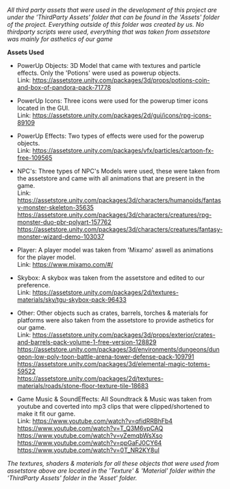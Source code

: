 *All third party assets that were used in the development of this project are under the 'ThirdParty Assets' folder that can be found in the 'Assets' folder of the project. Everything outside of this folder was created by us.*
*No thirdparty scripts were used, everything that was taken from assetstore was mainly for asthetics of our game*

**Assets Used**

  - PowerUp Objects: 3D Model that came with textures and particle effects. Only the 'Potions' were used as powerup objects.  
                      Link: https://assetstore.unity.com/packages/3d/props/potions-coin-and-box-of-pandora-pack-71778  
   
   - PowerUp Icons: Three icons were used for the powerup timer icons located in the GUI.  
                    Link: https://assetstore.unity.com/packages/2d/gui/icons/rpg-icons-89109
   
   - PowerUp Effects: Two types of effects were used for the powerup objects.  
                      Link: https://assetstore.unity.com/packages/vfx/particles/cartoon-fx-free-109565  
   
   - NPC's: Three types of NPC's Models were used, these were taken from the assetstore and came with all animations that are present in the game.   
              Link: https://assetstore.unity.com/packages/3d/characters/humanoids/fantasy-monster-skeleton-35635
                    https://assetstore.unity.com/packages/3d/characters/creatures/rpg-monster-duo-pbr-polyart-157762  
                    https://assetstore.unity.com/packages/3d/characters/creatures/fantasy-monster-wizard-demo-103037  
   
   - Player: A player model was taken from 'Mixamo' aswell as animations for the player model.  
             Link: https://www.mixamo.com/#/
             
   - Skybox: A skybox was taken from the assetstore and edited to our preference.   
             Link: https://assetstore.unity.com/packages/2d/textures-materials/sky/tgu-skybox-pack-96433  
   
   
   - Other: Other objects such as crates, barrels, torches & materials for platforms were also taken from the assetstore to provide asthetics for our game.  
      Link: https://assetstore.unity.com/packages/3d/props/exterior/crates-and-barrels-pack-volume-1-free-version-128829  
            https://assetstore.unity.com/packages/3d/environments/dungeons/dungeon-low-poly-toon-battle-arena-tower-defense-pack-109791  
            https://assetstore.unity.com/packages/3d/elemental-magic-totems-59522  
            https://assetstore.unity.com/packages/2d/textures-materials/roads/stone-floor-texture-tile-18683   
     
  - Game Music & SoundEffects: All Soundtrack & Music was taken from youtube and coverted into mp3 clips that were clipped/shortened to make it fit our game.  
                               Link: https://www.youtube.com/watch?v=qfidRRBhFb4  
                               https://www.youtube.com/watch?v=T_Q3M6vpCAQ  
                               https://www.youtube.com/watch?v=vZemqbWsXso  
                               https://www.youtube.com/watch?v=ppGaFJ0CY64  
                               https://www.youtube.com/watch?v=0T_NR2KY8uI  
              
 *The textures, shaders & materials for all these objects that were used from assetstore above are located in the 'Texture' & 'Material' folder within the 'ThirdParty Assets' folder in the 'Asset' folder.*   
 
     
     
